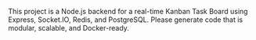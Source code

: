 <!-- Use this file to provide workspace-specific custom instructions to Copilot. For more details, visit https://code.visualstudio.com/docs/copilot/copilot-customization#_use-a-githubcopilotinstructionsmd-file -->

This project is a Node.js backend for a real-time Kanban Task Board using Express, Socket.IO, Redis, and PostgreSQL. Please generate code that is modular, scalable, and Docker-ready.
